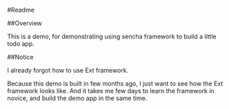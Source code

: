 
#Readme

##Overview

This is a demo, for demonstrating using sencha framework to build a little todo app.

##Notice

I already forgot how to use Ext framework.

Because this demo is built in few months ago, I just want to see how the Ext framework looks like. And it takes me few days to learn the framework in novice, and build the demo app in the same time.